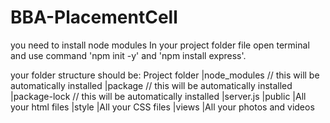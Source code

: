 # BBA-PlacementCell
you need to install node modules
In your project folder file open terminal and use command 'npm init -y' and 'npm install express'.

your folder structure should be:
  Project folder
         |node_modules  // this will be automatically installed 
         |package       // this will be automatically installed 
         |package-lock  // this will be automatically installed 
         |server.js
         |public
              |All your html files
              |style
                 |All your CSS files
              |views
                 |All your photos and videos
